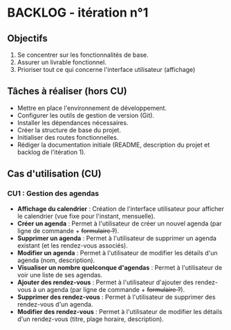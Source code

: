 # BACKLOG - itération n°1
## Objectifs
1. Se concentrer sur les fonctionnalités de base.
2. Assurer un livrable fonctionnel.
3. Prioriser tout ce qui concerne l'interface utilisateur (affichage)

## Tâches à réaliser (hors CU)
- Mettre en place l'environnement de développement.
- Configurer les outils de gestion de version (Git).
- Installer les dépendances nécessaires.
- Créer la structure de base du projet.
- Initialiser des routes fonctionnelles.
- Rédiger la documentation initiale (README, description du projet et backlog de l'itération 1).

## Cas d'utilisation (CU)
### CU1 : Gestion des agendas
- **Affichage du calendrier** : Création de l'interface utilisateur pour afficher le calendrier (vue fixe pour l'instant, mensuelle).
- **Créer un agenda** : Permet à l'utilisateur de créer un nouvel agenda (par ligne de commande + ~~formulaire ?~~).
- **Supprimer un agenda** : Permet à l'utilisateur de supprimer un agenda existant (et les rendez-vous associés).
- **Modifier un agenda** : Permet à l'utilisateur de modifier les détails d'un agenda (nom, description).
- **Visualiser un nombre quelconque d'agendas** : Permet à l'utilisateur de voir une liste de ses agendas.
- **Ajouter des rendez-vous** : Permet à l'utilisateur d'ajouter des rendez-vous à un agenda (par ligne de commande + ~~formulaire ?~~).
- **Supprimer des rendez-vous** : Permet à l'utilisateur de supprimer des rendez-vous d'un agenda.
- **Modifier des rendez-vous** : Permet à l'utilisateur de modifier les détails d'un rendez-vous (titre, plage horaire, description).

